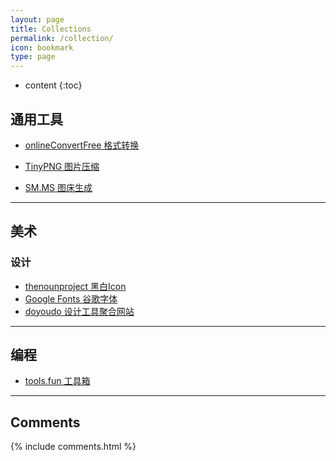 ```yaml
---
layout: page
title: Collections
permalink: /collection/
icon: bookmark
type: page
---
```


* content
{:toc}
## 通用工具

- [onlineConvertFree 格式转换](https://onlineconvertfree.com/zh/)

- [TinyPNG 图片压缩](https://tinypng.com/)

- [SM.MS 图床生成](https://sm.ms/)

  

---



## 美术

### 设计

- [thenounproject 黑白Icon](https://thenounproject.com/)
- [Google Fonts 谷歌字体](https://fonts.google.com/)
- [doyoudo 设计工具聚合网站](https://www.doyoudo.com/resources)



---



## 编程

- [tools.fun 工具箱](https://tools.fun/index.html)



---





## Comments

{% include comments.html %}
